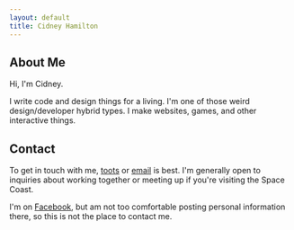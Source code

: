 ```yaml
---
layout: default
title: Cidney Hamilton
---
```


## About Me

Hi, I'm Cidney.

I write code and design things for a living. I'm one of those weird design/developer hybrid types. I make websites, games, and other interactive things.

## Contact

To get in touch with me, <a rel="me" href="https://mastodon.gamedev.place/@cidney">toots</a> or <a class="u-email" rel="me" href="mailto:{{ site.email }}">email</a> is best. I'm generally open to inquiries about working together or meeting up if you're visiting the Space Coast.

I'm on <a rel="me" href="https://www.facebook.com/cidney.hamilton">Facebook</a>, but am not too comfortable posting personal information there, so this is not the place to contact me.